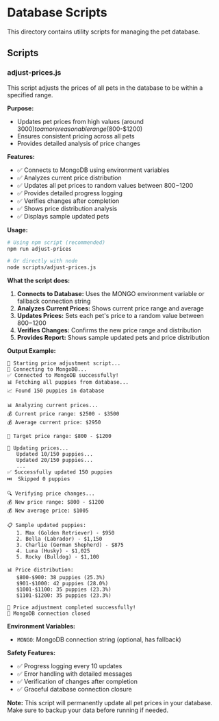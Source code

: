 # Database Scripts

This directory contains utility scripts for managing the pet database.

## Scripts

### adjust-prices.js

This script adjusts the prices of all pets in the database to be within a specified range.

**Purpose:**

- Updates pet prices from high values (around $3000) to a more reasonable range ($800-$1200)
- Ensures consistent pricing across all pets
- Provides detailed analysis of price changes

**Features:**

- ✅ Connects to MongoDB using environment variables
- ✅ Analyzes current price distribution
- ✅ Updates all pet prices to random values between $800-$1200
- ✅ Provides detailed progress logging
- ✅ Verifies changes after completion
- ✅ Shows price distribution analysis
- ✅ Displays sample updated pets

**Usage:**

```bash
# Using npm script (recommended)
npm run adjust-prices

# Or directly with node
node scripts/adjust-prices.js
```

**What the script does:**

1. **Connects to Database:** Uses the MONGO environment variable or fallback connection string
2. **Analyzes Current Prices:** Shows current price range and average
3. **Updates Prices:** Sets each pet's price to a random value between $800-$1200
4. **Verifies Changes:** Confirms the new price range and distribution
5. **Provides Report:** Shows sample updated pets and price distribution

**Output Example:**

```
🚀 Starting price adjustment script...
🔌 Connecting to MongoDB...
✅ Connected to MongoDB successfully!
📊 Fetching all puppies from database...
📈 Found 150 puppies in database

📊 Analyzing current prices...
💰 Current price range: $2500 - $3500
💰 Average current price: $2950

🎯 Target price range: $800 - $1200

🔄 Updating prices...
   Updated 10/150 puppies...
   Updated 20/150 puppies...
   ...
✅ Successfully updated 150 puppies
⏭️  Skipped 0 puppies

🔍 Verifying price changes...
💰 New price range: $800 - $1200
💰 New average price: $1005

📋 Sample updated puppies:
   1. Max (Golden Retriever) - $950
   2. Bella (Labrador) - $1,150
   3. Charlie (German Shepherd) - $875
   4. Luna (Husky) - $1,025
   5. Rocky (Bulldog) - $1,100

📊 Price distribution:
   $800-$900: 38 puppies (25.3%)
   $901-$1000: 42 puppies (28.0%)
   $1001-$1100: 35 puppies (23.3%)
   $1101-$1200: 35 puppies (23.3%)

🎉 Price adjustment completed successfully!
🔌 MongoDB connection closed
```

**Environment Variables:**

- `MONGO`: MongoDB connection string (optional, has fallback)

**Safety Features:**

- ✅ Progress logging every 10 updates
- ✅ Error handling with detailed messages
- ✅ Verification of changes after completion
- ✅ Graceful database connection closure

**Note:** This script will permanently update all pet prices in your database. Make sure to backup your data before running if needed.
